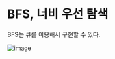 # BFS, 너비 우선 탐색
BFS는 큐를 이용해서 구현할 수 있다.

![image](https://user-images.githubusercontent.com/74875490/171972088-92583de4-135b-4a26-b82c-1bd5924ce3a6.png)

